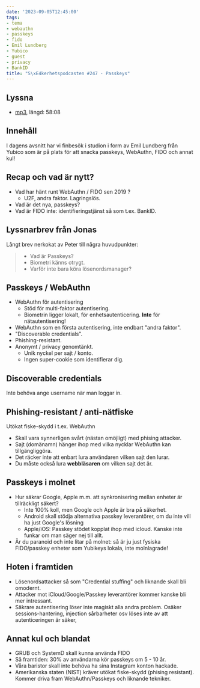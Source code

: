 ```yaml
---
date: '2023-09-05T12:45:00'
tags:
- tema
- webauthn
- passkeys
- fido
- Emil Lundberg
- Yubico
- guest
- privacy
- BankID
title: "S\xE4kerhetspodcasten #247 - Passkeys"
---
```

## Lyssna
* [mp3](https://traffic.libsyn.com/secure/sakerhetspodcasten/2023-08-16_Passkeys.mp3?dest-id=117848), längd: 58:08

## Innehåll

I dagens avsnitt har vi finbesök i studion i form av Emil Lundberg från Yubico som
är på plats för att snacka passkeys, WebAuthn, FIDO och annat kul!

## Recap och vad är nytt?

* Vad har hänt runt WebAuthn / FIDO sen 2019 ?
  * U2F, andra faktor. Lagringslös.
* Vad är det nya, passkeys?
* Vad är FIDO inte: identifieringstjänst så som t.ex. BankID.

## Lyssnarbrev från Jonas

Långt brev nerkokat av Peter till några huvudpunkter:

> * Vad är Passkeys?
> * Biometri känns otrygt.
> * Varför inte bara köra lösenordsmanager?

## Passkeys / WebAuthn

* WebAuthn för autentisering
  * Stöd för multi-faktor autentisering.
  * Biometrin ligger lokalt, för enhetsautenticering. **Inte** för nätautentisering!
* WebAuthn som en första autentisering, inte endbart "andra faktor".
* "Discoverable credentials".
* Phishing-resistant.
* Anonymt / privacy genomtänkt.
  * Unik nyckel per sajt / konto.
  * Ingen super-cookie som identifierar dig.

## Discoverable credentials

Inte behöva ange username när man loggar in.

## Phishing-resistant / anti-nätfiske

Utökat fiske-skydd i t.ex. WebAuthn
* Skall vara synnerligen svårt (nästan omöjligt) med phising attacker.
* Sajt (domänamn) hänger ihop med vilka nycklar WebAuthn kan tillgängliggöra.
* Det räcker inte att enbart lura användaren vilken sajt den lurar.
* Du måste också lura **webbläsaren** om vilken sajt det är.

## Passkeys i molnet

* Hur säkrar Google, Apple m.m. att synkronisering mellan enheter är tillräckligt säkert?
  * Inte 100% koll, men Google och Apple är bra på säkerhet.
  * Android skall stödja alternativa passkey leverantörer, om du inte vill ha just Google's lösning
  * Apple/iOS: Passkey stödet kopplat ihop med icloud. Kanske inte funkar om man säger nej till allt.
* Är du paranoid och inte litar på molnet: så är ju just fysiska FIDO/passkey enheter som Yubikeys lokala, inte molnlagrade!

## Hoten i framtiden

* Lösenordsattacker så som "Credential stuffing" och liknande skall bli omodernt.
* Attacker mot iCloud/Google/Passkey leverantörer kommer kanske bli mer intressant.
* Säkrare autentisering löser inte magiskt alla andra problem.
  Osäker sessions-hantering, injection sårbarheter osv löses inte av att autenticeringen är säker,

## Annat kul och blandat

* GRUB och SystemD skall kunna använda FIDO
* Så framtiden: 30% av användarna kör passkeys om 5 - 10 år.
* Våra baristor skall inte behöva ha sina Instagram konton hackade.
* Amerikanska staten (NIST) kräver utökat fiske-skydd (phising resistant). Kommer driva fram WebAuthn/Passkeys och liknande tekniker.
